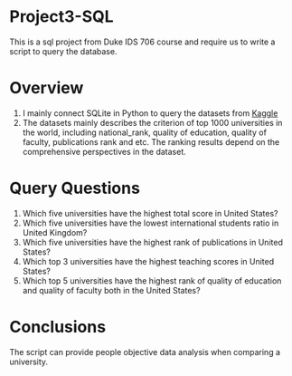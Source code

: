 # Project3-SQL
This is a sql project from Duke IDS 706 course and require us to write a script to query the database. 

# Overview
1. I mainly connect SQLite in Python to query the datasets from [Kaggle](https://www.kaggle.com/datasets/mylesoneill/world-university-rankings?resource=download)
2. The datasets mainly describes the criterion of top 1000 universities in the world, including national_rank, quality of education, quality of faculty, publications rank and etc. The ranking results depend on the comprehensive perspectives in the dataset. 

# Query Questions
1. Which five universities have the highest total score in United States?
2. Which five universities have the lowest international students ratio in United Kingdom?
3. Which five universities have the highest rank of publications in United States?
4. Which top 3 universities have the highest teaching scores in United States?
5. Which top 5 universities have the highest rank of quality of education and quality of faculty both in the United States?

# Conclusions
The script can provide people objective data analysis when comparing a university. 
